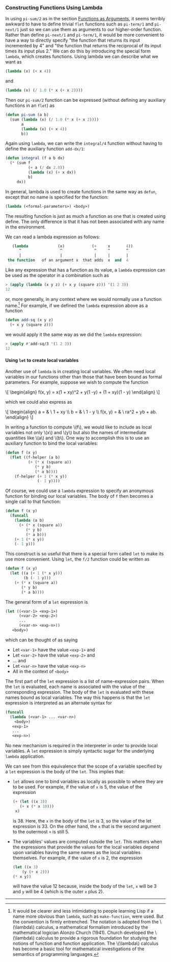 ### Constructing Functions Using Lambda

In using ``pi-sum/2`` as in the section [Functions as Arguments](), it seems terribly awkward to have to define trivial ``flet`` functions such as ``pi-term/1`` and ``pi-next/1`` just so we can use them as arguments to our higher-order function. Rather than define ``pi-next/1`` and ``pi-term/1``, it would be more convenient to have a way to directly specify "the function that returns its input incremented by 4" and "the function that returns the reciprocal of its input times its input plus 2." We can do this by introducing the special form ``lambda``, which creates functions. Using lambda we can describe what we want as

```lisp
(lambda (x) (+ x 4))
```

and

```lisp
(lambda (x) (/ 1.0 (* x (+ x 2))))
```

Then our ``pi-sum/2`` function can be expressed (without defining any auxiliary functions in an ``flet``) as

```lisp
(defun pi-sum (a b)
  (sum (lambda (x) (/ 1.0 (* x (+ x 2))))
       a
       (lambda (x) (+ x 4))
       b))
```

Again using ``lambda``, we can write the ``integral/4`` function without having to define the auxiliary function ``add-dx/1``:

```lisp
(defun integral (f a b dx)
  (* (sum f
          (+ a (/ dx 2.0))
          (lambda (x) (+ x dx))
          b)
     dx))
```

In general, lambda is used to create functions in the same way as ``defun``, except that no name is specified for the function:

```lisp
(lambda (<formal-parameters>) <body>)
```

The resulting function is just as much a function as one that is created using define. The only difference is that it has not been associated with any name in the environment.

We can read a lambda expression as follows:

```lisp
   (lambda             (x)            (+     x       4))
      ^                 ^              ^     ^       ^
      |                 |              |     |       |
 the function   of an argument x  that adds  x  and  4
```

Like any expression that has a function as its value, a ``lambda`` expression can be used as the operator in a combination such as

```lisp
> (apply (lambda (x y z) (+ x y (square z))) '(1 2 3))
12
```

or, more generally, in any context where we would normally use a function name.[^1] For example, if we defined the ``lambda`` expression above as a function

```lisp
(defun add-sq (x y z)
  (+ x y (square z)))
```

we would apply it the same way as we did the ``lambda`` expression:

```lisp
> (apply #'add-sq/3 '(1 2 3))
12
```

#### Using ``let`` to create local variables

Another use of ``lambda`` is in creating local variables. We often need local variables in our functions other than those that have been bound as formal parameters. For example, suppose we wish to compute the function

\\[
\begin{align}
f(x, y) = x(1 + xy)^2 + y(1 -y) + (1 + xy)(1 - y)
\end{align}
\\]

which we could also express as

\\[
\begin{align}
a = & \ 1 + xy \\\\
b = & \ 1 - y \\\\
f(x, y) = & \ ra^2 + yb + ab.
\end{align}
\\]

In writing a function to compute \\(f\\), we would like to include as local variables not only \\(x\\) and \\(y\\) but also the names of intermediate quantities like \\(a\\) and \\(b\\). One way to accomplish this is to use an auxiliary function to bind the local variables:

```lisp
(defun f (x y)
  (flet ((f-helper (a b)
          (+ (* x (square a))
             (* y b)
             (* a b))))
    (f-helper (+ 1 (* x y))
              (- 1 y))))
```

Of course, we could use a ``lambda`` expression to specify an anonymous function for binding our local variables. The body of ``f`` then becomes a single call to that function:

```lisp
(defun f (x y)
  (funcall
    (lambda (a b)
      (+ (* x (square a))
         (* y b)
         (* a b)))
    (+ 1 (* x y))
    (- 1 y)))
```

This construct is so useful that there is a special form called ``let`` to make its use more convenient. Using ``let``, the ``f/2`` function could be written as

```lisp
(defun f (x y)
  (let ((a (+ 1 (* x y)))
        (b (- 1 y)))
    (+ (* x (square a))
       (* y b)
       (* a b))))
```

 The general form of a ``let`` expression is

```lisp
(let ((<var-1> <exp-1>)
      (<var-2> <exp-2>)
      ...
      (<var-n> <exp-n>))
   <body>)
```

which can be thought of as saying

* Let ``<var-1>`` have the value ``<exp-1>`` and
* Let ``<var-2>`` have the value ``<exp-2>`` and
* ... and
* Let ``<var-n>`` have the value ``<exp-n>``
* All in the context of ``<body>``

The first part of the ``let`` expression is a list of name-expression pairs. When the ``let`` is evaluated, each name is associated with the value of the corresponding expression. The body of the ``let`` is evaluated with these names bound as local variables. The way this happens is that the ``let`` expression is interpreted as an alternate syntax for

```lisp
(funcall
  (lambda (<var-1> ... <var-n>)
    <body>)
   <exp-1>
   ...
   <exp-n>)
```

No new mechanism is required in the interpreter in order to provide local variables. A ``let`` expression is simply syntactic sugar for the underlying ``lambda`` application.

We can see from this equivalence that the scope of a variable specified by a ``let`` expression is the body of the ``let``. This implies that:

* ``let`` allows one to bind variables as locally as possible to where they are to be used. For example, if the value of ``x`` is 5, the value of the expression
  ```lisp
  (+ (let ((x 3))
     (+ x (* x 10)))
   x)
  ```
  is 38. Here, the ``x`` in the body of the ``let`` is 3, so the value of the let expression is 33. On the other hand, the ``x`` that is the second argument to the outermost ``+`` is still 5.

* The variables' values are computed outside the ``let``. This matters when the expressions that provide the values for the local variables depend upon variables having the same names as the local variables themselves. For example, if the value of ``x`` is 2, the expression
  ```lisp
  (let ((x 3)
      (y (+ x 2)))
  (* x y))
  ```
  will have the value 12 because, inside the body of the ``let``, ``x`` will be 3 and ``y`` will be 4 (which is the outer ``x`` plus 2).

----

[^1]: It would be clearer and less intimidating to people learning Lisp if a name more obvious than ``lambda``, such as ``make-function``, were used. But the convention is firmly entrenched. The notation is adopted from the \\(\lambda\\) calculus, a mathematical formalism introduced by the mathematical logician Alonzo Church (1941). Church developed the \\(\lambda\\) calculus to provide a rigorous foundation for studying the notions of function and function application. The \\(\lambda\\) calculus has become a basic tool for mathematical investigations of the semantics of programming languages.
